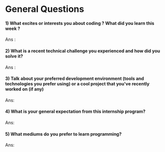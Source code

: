 # General Questions 

#### 1) What excites or interests you about coding ? What did you learn this week ? 
Ans : 


#### 2) What is a recent technical challenge you experienced and how did you solve it? 
Ans : 

#### 3) Talk about your preferred development environment (tools and technologies you prefer using) or a cool project that you've recently worked on (if any)
Ans: 

#### 4) What is your general expectation from this internship program? 
Ans:


#### 5) What mediums do you prefer to learn programming?
Ans: